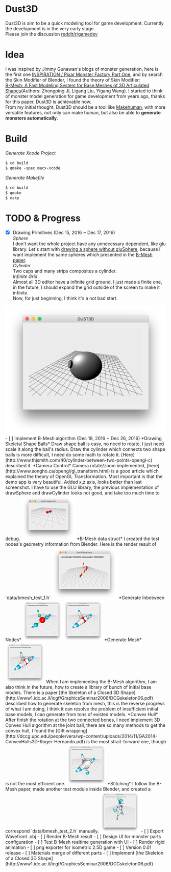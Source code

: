 Dust3D
=========
Dust3D is aim to be a quick modeling tool for game development. Currently the development is in the very early stage.  
Please join the discussion [reddit/r/gamedev]( https://www.reddit.com/r/gamedev/comments/5iuf3h/i_am_writting_a_3d_monster_model_generate_tool/)

Idea
===========
I was inspired by Jimmy Gunawan's blogs of monster generation, here is the first one [INSPIRATION / Pixar Monster Factory Part One](http://blendersushi.blogspot.com.au/2013/06/inspiration-pixar-monster-factory-part.html), and by search the Skin Modifier of Blender, I found the theory of Skin Modifier:    
[B-Mesh: A Fast Modeling System for Base Meshes
of 3D Articulated Shapes](http://citeseerx.ist.psu.edu/viewdoc/download?doi=10.1.1.357.7134&rep=rep1&type=pdf)(Authors: Zhongping Ji, Ligang Liu, Yigang Wang). I started to think of monster model generation for game development from years ago, thanks for this paper, Dust3D is achievable now.  
From my initial thought, Dust3D should be a tool like [Makehuman](http://www.makehuman.org), with more versatile features, not only can make human, but also be able to **generate monsters automatically**.  

Build
============
*Generate Xcode Project*  
```
$ cd build
$ qmake -spec macx-xcode
```
*Generate Makefile*
```
$ cd build
$ qmake
$ make
```

TODO & Progress
==============
- [x] Drawing Primitives (Dec 15, 2016 ~ Dec 17, 2016)   
*Sphere*  
I don't want the whole project have any unnecessary dependent, like glu library.
Let's start with [drawing a sphere without gluSphere]( http://stackoverflow.com/questions/7687148/drawing-sphere-in-opengl-without-using-glusphere), because I want implement the same spheres which presented in the [B-Mesh paper](http://citeseerx.ist.psu.edu/viewdoc/download?doi=10.1.1.357.7134&rep=rep1&type=pdf).   
*Cylinder*  
Two caps and many strips composites a cylinder.  
*Infinite Grid*  
Almost all 3D editor have a infinite grid ground, I just made a finite one, in the future, I should expand the grid outside of the screen to make it infinite.  
Now, for just beginning, I think it's a not bad start.
<img src="screenshot/dust3d_sphere_cylinder.png">
- [ ] Implement B-Mesh algorithm (Dec 18, 2016 ~ Dec 26, 2016)   
*Drawing Skeletal Shape Balls*  
Draw shape ball is easy, no need to rotate, I just need scale it along the ball's radius.
Draw the cylinder which connects two shape balls is more difficult, I need do some math to rotate it. [Here](http://www.thjsmith.com/40/cylinder-between-two-points-opengl-c) described it.  
*Camera Control*  
Camera rotate/zoom implemented, [here](http://www.songho.ca/opengl/gl_transform.html) is a good article which explained the theory of OpenGL Transformation. Most important is that the demo app is very beautiful.  
Added x,z axis, looks better than last screenshot.   
I have to use the GLU library, the previous implementation of drawSphere and drawCylinder looks not good, and take too much time to debug.  
<img src="screenshot/dust3d_node_edge_with_glu.png" width="170" height="140">  
*B-Mesh data struct*  
I created the test nodes's geometry information from Blender. Here is the render result of `data/bmesh_test_1.h`  
<img src="screenshot/dust3d_bmesh_nodes.png" width="206" height="164">  
*Generate Inbetween Nodes*  
<img src="screenshot/dust3d_bmesh_skeleton.png" width="124" height="128">  <img src="screenshot/dust3d_bmesh_inbetween.png" width="124" height="128">  
*Generate Mesh*  
<img src="screenshot/dust3d_generate_quad.png" width="124" height="128">  
When I am implementing the B-Mesh algorithm, I am also think in the future, how to create a library of bunch of initial base models. There is a paper [the Skeleton of a Closed 3D Shape](http://www1.idc.ac.il/icgf/GraphicsSeminar2006/DCGskeleton06.pdf) described how to generate skeleton from mesh, this is the reverse progress of what I am doing, I think it can resolve the problem of insufficient initial base models, I can generate from tons of existed models.  
*Convex Hull*  
After finish the rotation at the two connected bones, I need implement 3D Convex Hull algorithm at the joint ball, there are so many methods to get the convex hull, I found the [Gift wrapping](http://dccg.upc.edu/people/vera/wp-content/uploads/2014/11/GA2014-ConvexHulls3D-Roger-Hernando.pdf) is the most strait-forward one, though is not the most efficient one.  
<img src="screenshot/dust3d_convex_hull.png" width="124" height="128">  
*Stitching*  
I follow the B-Mesh paper, made another test module inside Blender, and created a correspond `data/bmesh_test_2.h` manually.
<img src="screenshot/dust3d_bmesh_test_2.png" width="124" height="128">  
- [ ] Export Wavefront .obj  
- [ ] Render B-Mesh result  
- [ ] Design UI for monster parts configuration  
- [ ] Test B-Mesh realtime generation with UI  
- [ ] Render rigid animation  
- [ ] png exporter for isometric 2.5D game  
- [ ] Version 0.01 release  
- [ ] Materials merge of different parts     
- [ ] Implement [the Skeleton of a Closed 3D Shape](http://www1.idc.ac.il/icgf/GraphicsSeminar2006/DCGskeleton06.pdf)  
